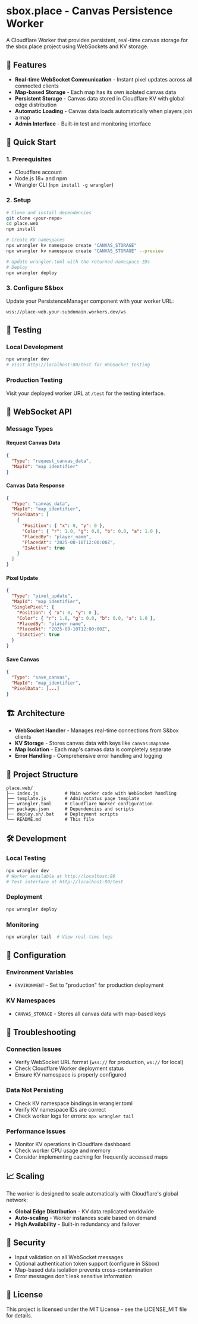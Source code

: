 # sbox.place - Canvas Persistence Worker

A Cloudflare Worker that provides persistent, real-time canvas storage for the sbox.place project using WebSockets and KV storage.

## 🎯 Features

- **Real-time WebSocket Communication** - Instant pixel updates across all connected clients
- **Map-based Storage** - Each map has its own isolated canvas data
- **Persistent Storage** - Canvas data stored in Cloudflare KV with global edge distribution
- **Automatic Loading** - Canvas data loads automatically when players join a map
- **Admin Interface** - Built-in test and monitoring interface

## 🚀 Quick Start

### 1. Prerequisites
- Cloudflare account
- Node.js 18+ and npm
- Wrangler CLI (`npm install -g wrangler`)

### 2. Setup
```bash
# Clone and install dependencies
git clone <your-repo>
cd place.web
npm install

# Create KV namespaces
npx wrangler kv namespace create "CANVAS_STORAGE"
npx wrangler kv namespace create "CANVAS_STORAGE" --preview

# Update wrangler.toml with the returned namespace IDs
# Deploy
npx wrangler deploy
```

### 3. Configure S&box
Update your PersistenceManager component with your worker URL:
```
wss://place-web.your-subdomain.workers.dev/ws
```

## 🧪 Testing

### Local Development
```bash
npx wrangler dev
# Visit http://localhost:80/test for WebSocket testing
```

### Production Testing
Visit your deployed worker URL at `/test` for the testing interface.

## 📡 WebSocket API

### Message Types

#### Request Canvas Data
```json
{
  "Type": "request_canvas_data",
  "MapId": "map_identifier"
}
```

#### Canvas Data Response
```json
{
  "Type": "canvas_data",
  "MapId": "map_identifier",
  "PixelData": [
    {
      "Position": { "x": 0, "y": 0 },
      "Color": { "r": 1.0, "g": 0.0, "b": 0.0, "a": 1.0 },
      "PlacedBy": "player_name",
      "PlacedAt": "2025-08-10T12:00:00Z",
      "IsActive": true
    }
  ]
}
```

#### Pixel Update
```json
{
  "Type": "pixel_update",
  "MapId": "map_identifier",
  "SinglePixel": {
    "Position": { "x": 0, "y": 0 },
    "Color": { "r": 1.0, "g": 0.0, "b": 0.0, "a": 1.0 },
    "PlacedBy": "player_name",
    "PlacedAt": "2025-08-10T12:00:00Z",
    "IsActive": true
  }
}
```

#### Save Canvas
```json
{
  "Type": "save_canvas",
  "MapId": "map_identifier",
  "PixelData": [...]
}
```

## 🏗️ Architecture

- **WebSocket Handler** - Manages real-time connections from S&box clients
- **KV Storage** - Stores canvas data with keys like `canvas:mapname`
- **Map Isolation** - Each map's canvas data is completely separate
- **Error Handling** - Comprehensive error handling and logging

## 📁 Project Structure

```
place.web/
├── index.js          # Main worker code with WebSocket handling
├── template.js       # Admin/status page template
├── wrangler.toml     # Cloudflare Worker configuration
├── package.json      # Dependencies and scripts
├── deploy.sh/.bat    # Deployment scripts
└── README.md         # This file
```

## 🛠️ Development

### Local Testing
```bash
npx wrangler dev
# Worker available at http://localhost:80
# Test interface at http://localhost:80/test
```

### Deployment
```bash
npx wrangler deploy
```

### Monitoring
```bash
npx wrangler tail  # View real-time logs
```

## 🔧 Configuration

### Environment Variables
- `ENVIRONMENT` - Set to "production" for production deployment

### KV Namespaces
- `CANVAS_STORAGE` - Stores all canvas data with map-based keys

## 🚨 Troubleshooting

### Connection Issues
- Verify WebSocket URL format (`wss://` for production, `ws://` for local)
- Check Cloudflare Worker deployment status
- Ensure KV namespace is properly configured

### Data Not Persisting
- Check KV namespace bindings in wrangler.toml
- Verify KV namespace IDs are correct
- Check worker logs for errors: `npx wrangler tail`

### Performance Issues
- Monitor KV operations in Cloudflare dashboard
- Check worker CPU usage and memory
- Consider implementing caching for frequently accessed maps

## 📈 Scaling

The worker is designed to scale automatically with Cloudflare's global network:
- **Global Edge Distribution** - KV data replicated worldwide
- **Auto-scaling** - Worker instances scale based on demand
- **High Availability** - Built-in redundancy and failover

## 🔐 Security

- Input validation on all WebSocket messages
- Optional authentication token support (configure in S&box)
- Map-based data isolation prevents cross-contamination
- Error messages don't leak sensitive information

## 📄 License

This project is licensed under the MIT License - see the LICENSE_MIT file for details.
